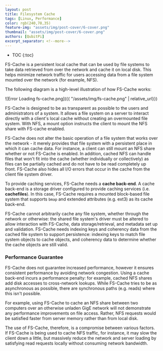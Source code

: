 ```yaml
---
layout: post
title: Filesystem Cache
tags: [Linux, Performance]
color: rgb(240,78,35)
feature-img: "assets/img/post-cover/6-cover.png"
thumbnail: "assets/img/post-cover/6-cover.png"
authors: [QubitPi]
excerpt_separator: <!--more-->
---
```


<!--more-->

* TOC
{:toc}

FS-Cache is a persistent local cache that can be used by file systems to take data retrieved from over the network and
cache it on local disk. This helps minimize network traffic for users accessing data from a file system mounted over the network (for example, NFS).

The following diagram is a high-level illustration of how FS-Cache works:

![Error Loading fs-cache.png]({{ "/assets/img/fs-cache.png" | relative_url}})

FS-Cache is designed to be as transparent as possible to the users and administrators of a system. It allows a file
system on a server to interact directly with a client's local cache without creating an overmounted file system. With
NFS, a mount option instructs the client to mount the NFS share with FS-cache enabled.

FS-Cache does not alter the basic operation of a file system that works over the network - it merely provides that file
system with a persistent place in which it can cache data. For instance, a client can still mount an NFS share whether
or not FS-Cache is enabled. In addition, cached NFS can handle files that won't fit into the cache (whether individually
or collectively) as files can be partially cached and do not have to be read completely up front. FS-Cache also hides
all I/O errors that occur in the cache from the client file system driver.

To provide caching services, FS-Cache needs a **cache back-end**. A cache back-end is a storage driver configured to
provide caching services (i.e. **cachefiles**). In this case, FS-Cache requires a mounted block-based file system that
supports `bmap` and extended attributes (e.g. ext3) as its cache back-end.

FS-Cache cannot arbitrarily cache any file system, whether through the network or otherwise: the shared file system's
driver must be altered to allow interaction with FS-Cache, data storage/retrieval, and metadata set up and validation.
FS-Cache needs indexing keys and coherency data from the cached file system to support persistence: indexing keys to
match file system objects to cache objects, and coherency data to determine whether the cache objects are still valid.

### Performance Guarantee

FS-Cache does not guarantee increased performance, however it ensures consistent performance by avoiding network
congestion. Using a cache back-end incurs a performance penalty: for example, cached NFS shares add disk accesses to
cross-network lookups. While FS-Cache tries to be as asynchronous as possible, there are synchronous paths (e.g. reads)
where this isn't possible.

For example, using FS-Cache to cache an NFS share between two computers over an otherwise unladen GigE network will not
demonstrate any performance improvements on file access. Rather, NFS requests would be satisfied faster from server
memory rather than from local disk.

The use of FS-Cache, therefore, is a compromise between various factors. If FS-Cache is being used to cache NFS traffic, 
for instance, it may slow the client down a little, but massively reduce the network and server loading by satisfying
read requests locally without consuming network bandwidth.
